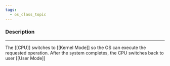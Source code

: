 ```yaml
---
tags:
  - os_class_topic
---
```

### Description
---
The [[CPU]] switches to [[Kernel Mode]] so the OS can execute the requested operation. After the system completes, the CPU switches back to user [[User Mode]]